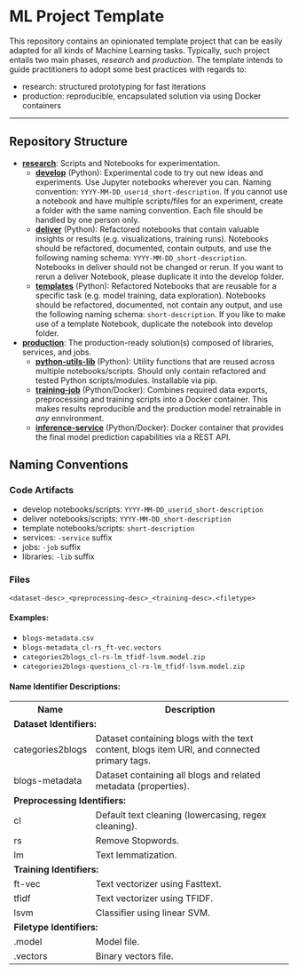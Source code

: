 # ML Project Template

This repository contains an opinionated template project that can be easily adapted for all kinds of Machine Learning tasks. Typically, such project entails two main phases, _research_ and _production_. The template intends to guide practitioners to adopt some best practices with regards to:

* research: structured prototyping for fast iterations
* production: reproducible, encapsulated solution via using Docker containers

---

## Repository Structure

- **[research](./research)**: Scripts and Notebooks for experimentation.
  - **[develop](./research/develop)** (Python): Experimental code to try out new ideas and experiments. Use Jupyter notebooks wherever you can. Naming convention: `YYYY-MM-DD_userid_short-description`. If you cannot use a notebook and have multiple scripts/files for an experiment, create a folder with the same naming convention. Each file should be handled by one person only.
  - **[deliver](./research/deliver)** (Python): Refactored notebooks that contain valuable insights or results (e.g. visualizations, training runs). Notebooks should be refactored, documented, contain outputs, and use the following naming schema: `YYYY-MM-DD_short-description`. Notebooks in deliver should not be changed or rerun. If you want to rerun a deliver Notebook, please duplicate it into the develop folder.
  - **[templates](./research/templates)** (Python): Refactored Notebooks that are reusable for a specific task (e.g. model training, data exploration). Notebooks should be refactored, documented, not contain any output, and use the following naming schema: `short-description`. If you like to make use of a template Notebook, duplicate the notebook into develop folder.
- **[production](./production)**: The production-ready solution(s) composed of libraries, services, and jobs.
  - **[python-utils-lib](./production/python-utils-lib)** (Python): Utility functions that are reused across multiple notebooks/scripts. Should only contain refactored and tested Python scripts/modules. Installable via pip.
  - **[training-job](./production/training-job)** (Python/Docker): Combines required data exports, preprocessing and training scripts into a Docker container. This makes results reproducible and the production model retrainable in _any_ ennvironment.
  - **[inference-service](./production/inference-service)** (Python/Docker): Docker container that provides the final model prediction capabilities via a REST API.

## Naming Conventions

### Code Artifacts

- develop notebooks/scripts: `YYYY-MM-DD_userid_short-description`
- deliver notebooks/scripts: `YYYY-MM-DD_short-description`
- template notebooks/scripts: `short-description`
- services: `-service` suffix
- jobs: `-job` suffix
- libraries: `-lib` suffix

### Files

`<dataset-desc>_<preprocessing-desc>_<training-desc>.<filetype>`

#### Examples:

- `blogs-metadata.csv`
- `blogs-metadata_cl-rs_ft-vec.vectors`
- `categories2blogs_cl-rs-lm_tfidf-lsvm.model.zip`
- `categories2blogs-questions_cl-rs-lm_tfidf-lsvm.model.zip`

#### Name Identifier Descriptions: 

<table>
    <tr>
        <th>Name</th>
        <th>Description</th>
    </tr>
    <tr>
        <td colspan="2"><b>Dataset Identifiers:</b></td>
    </tr>
    <tr>
        <td>categories2blogs</td>
        <td>Dataset containing blogs with the text content, blogs item URI, and connected primary tags.</td>
    </tr>
    <tr>
        <td>blogs-metadata</td>
        <td>Dataset containing all blogs and related metadata (properties).</td>
    </tr>
    <tr>
        <td colspan="2"><b>Preprocessing Identifiers:</b></td>
    </tr>
     <tr>
        <td>cl</td>
        <td>Default text cleaning (lowercasing, regex cleaning).</td>
    </tr>
    <tr>
        <td>rs</td>
        <td>Remove Stopwords.</td>
    </tr>
    <tr>
        <td>lm</td>
        <td>Text lemmatization.</td>
    </tr>
    <tr>
        <td colspan="2"><b>Training Identifiers:</b></td>
    </tr>
    <tr>
        <td>ft-vec</td>
        <td>Text vectorizer using Fasttext.</td>
    </tr>
    <tr>
        <td>tfidf</td>
        <td>Text vectorizer using TFIDF.</td>
    </tr>
    <tr>
        <td>lsvm</td>
        <td>Classifier using linear SVM.</td>
    </tr>
    <tr>
        <td colspan="2"><b>Filetype Identifiers:</b></td>
    </tr>
    <tr>
        <td>.model</td>
        <td>Model file.</td>
    </tr>
    <tr>
        <td>.vectors</td>
        <td>Binary vectors file.</td>
    </tr>
</table>
